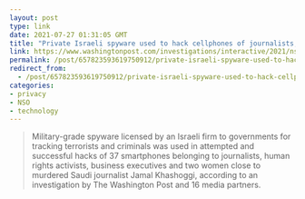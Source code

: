 ```yaml
---
layout: post
type: link
date: 2021-07-27 01:31:05 GMT
title: "Private Israeli spyware used to hack cellphones of journalists, activists worldwide"
link: https://www.washingtonpost.com/investigations/interactive/2021/nso-spyware-pegasus-cellphones/
permalink: /post/657823593619750912/private-israeli-spyware-used-to-hack-cellphones-of
redirect_from: 
  - /post/657823593619750912/private-israeli-spyware-used-to-hack-cellphones-of
categories:
- privacy
- NSO
- technology
---
```


<p><blockquote>Military-grade spyware licensed by an Israeli firm to governments for tracking terrorists and criminals was used in attempted and successful hacks of 37 smartphones belonging to journalists, human rights activists, business executives and two women close to murdered Saudi journalist Jamal Khashoggi, according to an investigation by The Washington Post and 16 media partners.</blockquote></p>